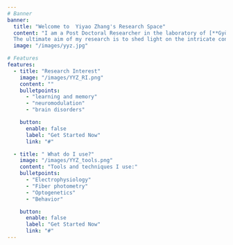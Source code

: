 ```yaml
---
# Banner
banner:
  title: "Welcome to  Yiyao Zhang's Research Space"
  content: "I am a Post Doctoral Researcher in the laboratory of [**György Buzsáki**](https://buzsakilab.com/wp/labmembers/) at New York University School  of Medicine.
  The ultimate aim of my research is to shed light on the intricate connection between neuromodulators and the dynamic states of neural networks, with a particular focus on their potential role in the onset and progression of brain disorders such as epilepsy, Alzheimer’s disease, autism, and dementia."
  image: "/images/yyz.jpg"

# Features
features:
  - title: "Research Interest"
    image: "/images/YYZ_RI.png"
    content: ""
    bulletpoints:
      - "learning and memory"
      - "neuromodulation"
      - "brain disorders"

    button:
      enable: false
      label: "Get Started Now"
      link: "#"

  - title: " What do I use?"
    image: "/images/YYZ_tools.png"
    content: "Tools and techniques I use:"
    bulletpoints:
      - "Electrophysiology"
      - "Fiber photometry"
      - "Optogenetics"
      - "Behavior"

    button:
      enable: false
      label: "Get Started Now"
      link: "#"
---
```

